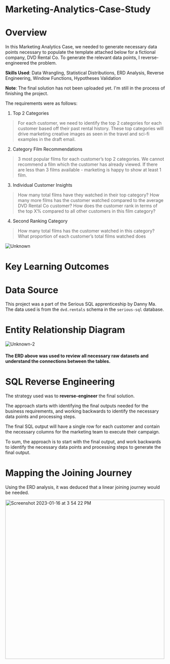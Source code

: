 # Marketing-Analytics-Case-Study
# Overview 
In this Marketing Analytics Case, we needed to generate necessary data points necessary to populate the template attached below for a fictional company, DVD Rental Co. To generate the relevant data points, I reverse-engineered the problem. 

**Skills Used**: Data Wrangling, Statistical Distributions, ERD Analysis, Reverse Engineering, Window Functions, Hypotheses Validation

**Note**: The final solution has not been uploaded yet. I'm still in the process of finishing the project.

The requirements were as follows: 
1. Top 2 Categories 
> For each customer, we need to identify the top 2 categories for each customer based off their past rental history. These top categories will drive marketing creative images as seen in the travel and sci-fi examples in the draft email.

2. Category Film Recommendations
> 3 most popular films for each customer’s top 2 categories. We cannot recommend a film which the customer has already viewed. If there are less than 3 films available - marketing is happy to show at least 1 film.

3. Individual Customer Insights
> How many total films have they watched in their top category?
> How many more films has the customer watched compared to the average DVD Rental Co customer?
> How does the customer rank in terms of the top X% compared to all other customers in this film category?

4. Second Ranking Category
> How many total films has the customer watched in this category?
> What proportion of each customer’s total films watched does

![Unknown](https://user-images.githubusercontent.com/55969501/212595517-b2f4d547-b1b4-4eca-b31a-912e0de1f0be.png)

# Key Learning Outcomes 

# Data Source 
This project was a part of the Serious SQL apprenticeship by Danny Ma. The data used is from the `dvd.rentals` schema in the `serious-sql` database.

# Entity Relationship Diagram
![Unknown-2](https://user-images.githubusercontent.com/55969501/212652223-81b393a6-88df-4591-b426-5d996ac2d5cd.png)

#### The ERD above was used to review all necessary raw datasets and understand the connections between the tables. 

# SQL Reverse Engineering 
The strategy used was to **reverse-engineer** the final solution. 

The approach starts with identifying the final outputs needed for the business requirements, and working backwards to identify the necessary data points and processing steps.

The final SQL output will have a single row for each customer and contain the necessary columns for the marketing team to execute their campaign. 

To sum, the approach is to start with the final output, and work backwards to identify the necessary data points and processing steps to generate the final output.

# Mapping the Joining Journey
Using the ERD analysis, it was deduced that a linear joining journey would be needed.

<img width="501" alt="Screenshot 2023-01-16 at 3 54 22 PM" src="https://user-images.githubusercontent.com/55969501/212661681-0c8ebe9a-2266-45b1-b0d9-b250c3d2f1ca.png">

